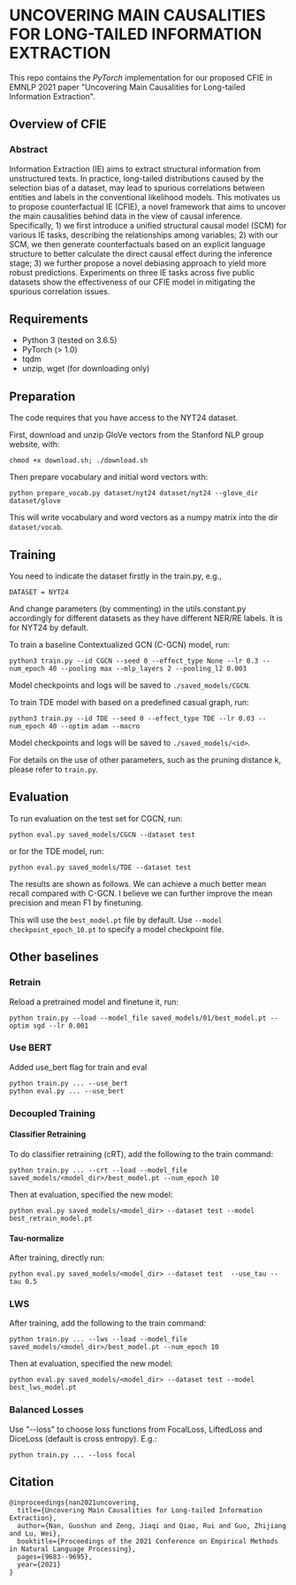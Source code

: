 UNCOVERING MAIN CAUSALITIES FOR LONG-TAILED INFORMATION EXTRACTION 
==========

This repo contains the *PyTorch* implementation for our proposed CFIE in EMNLP 2021 paper "Uncovering Main Causalities for Long-tailed Information Extraction".

## Overview of CFIE

### Abstract

Information Extraction (IE) aims to extract structural information from unstructured texts. In practice, long-tailed distributions caused by the selection bias of a dataset, may lead to spurious correlations between entities and labels in the conventional likelihood models. This motivates us to propose counterfactual IE (CFIE), a novel framework that aims to uncover the main causalities behind data in the view of causal inference. Specifically, 1) we first introduce a unified structural causal model (SCM) for various IE tasks, describing the relationships among variables; 2) with our SCM, we then generate counterfactuals based on an explicit language structure to better calculate the direct causal effect during the inference stage; 3) we further propose a novel debiasing approach to yield more robust predictions. Experiments on three IE tasks across five public datasets show the effectiveness of our CFIE model in mitigating the spurious correlation issues.

## Requirements

- Python 3 (tested on 3.6.5)
- PyTorch (> 1.0)
- tqdm
- unzip, wget (for downloading only)

## Preparation

The code requires that you have access to the NYT24 dataset. 

First, download and unzip GloVe vectors from the Stanford NLP group website, with:
```
chmod +x download.sh; ./download.sh
```

Then prepare vocabulary and initial word vectors with:
```
python prepare_vocab.py dataset/nyt24 dataset/nyt24 --glove_dir dataset/glove
```

This will write vocabulary and word vectors as a numpy matrix into the dir `dataset/vocab`.

## Training
You need to indicate the dataset firstly in the train.py, e.g.,
```
DATASET = NYT24
```

And change parameters (by commenting) in the utils.constant.py accordingly for different datasets as they have different NER/RE labels. It is for NYT24 by default. 

To train a baseline Contextualized GCN (C-GCN) model, run:
```
python3 train.py --id CGCN --seed 0 --effect_type None --lr 0.3 --num_epoch 40 --pooling max --mlp_layers 2 --pooling_l2 0.003
```
Model checkpoints and logs will be saved to `./saved_models/CGCN`.

To train TDE model with based on a predefined casual graph, run:
```
python3 train.py --id TDE --seed 0 --effect_type TDE --lr 0.03 --num_epoch 40 --optim adam --macro
```


Model checkpoints and logs will be saved to `./saved_models/<id>`.

For details on the use of other parameters, such as the pruning distance k, please refer to `train.py`.

## Evaluation

To run evaluation on the test set for CGCN, run:
```
python eval.py saved_models/CGCN --dataset test
```

or for the TDE model, run:
```
python eval.py saved_models/TDE --dataset test
```
The results are shown as follows. We can achieve a much better mean recall compared with C-GCN. I believe we can further improve the mean precision and mean F1 by finetuning.

This will use the `best_model.pt` file by default. Use `--model checkpoint_epoch_10.pt` to specify a model checkpoint file.

## Other baselines
### Retrain

Reload a pretrained model and finetune it, run:
```
python train.py --load --model_file saved_models/01/best_model.pt --optim sgd --lr 0.001
```

### Use BERT
Added use_bert flag for train and eval
```
python train.py ... --use_bert
python eval.py ... --use_bert
```

### Decoupled Training
#### Classifier Retraining
To do classifier retraining (cRT), add the following to the train command:
```
python train.py ... --crt --load --model_file saved_models/<model_dir>/best_model.pt --num_epoch 10
```
Then at evaluation, specified the new model:
```
python eval.py saved_models/<model_dir> --dataset test --model best_retrain_model.pt
```
#### Tau-normalize
After training, directly run:
```
python eval.py saved_models/<model_dir> --dataset test  --use_tau --tau 0.5
```

### LWS
After training, add the following to the train command:
```
python train.py ... --lws --load --model_file saved_models/<model_dir>/best_model.pt --num_epoch 10
```
Then at evaluation, specified the new model:
```
python eval.py saved_models/<model_dir> --dataset test --model best_lws_model.pt
```

### Balanced Losses
Use "--loss" to choose loss functions from FocalLoss, LiftedLoss and DiceLoss (default is cross entropy). E.g.:
```
python train.py ... --loss focal
```

## Citation

```
@inproceedings{nan2021uncovering,
  title={Uncovering Main Causalities for Long-tailed Information Extraction},
  author={Nan, Guoshun and Zeng, Jiaqi and Qiao, Rui and Guo, Zhijiang and Lu, Wei},
  booktitle={Proceedings of the 2021 Conference on Empirical Methods in Natural Language Processing},
  pages={9683--9695},
  year={2021}
}
```
